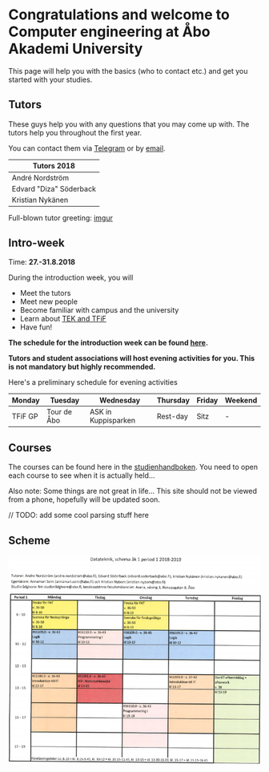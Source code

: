 # Congratulations and welcome to Computer engineering at Åbo Akademi University

This page will help you with the basics (who to contact etc.) and get you started with your studies.

## Tutors

These guys help you with any questions that you may come up with. The tutors help you throughout the first year.

You can contact them via [Telegram](COMMUNICATION.md#telegram) or by [email](COMMUNICATION.md#email).

| Tutors 2018               |
| ------------------------- |
| André Nordström           |
| Edvard "Diza" Söderback   |
| Kristian Nykänen          |

Full-blown tutor greeting: [imgur](https://imgur.com/a/fZdNxxt)

## Intro-week

Time: **27.-31.8.2018**

During the introduction week, you will

* Meet the tutors
* Meet new people
* Become familiar with campus and the university
* Learn about [TEK and TFiF](TEKTFIF.md)
* Have fun!

**The schedule for the introduction week can be found [here](https://www.abo.fi/wp-content/uploads/2018/06/Studorientering-IT.pdf).**

**Tutors and student associations will host evening activities for you. This is not mandatory but highly recommended.**

Here's a preliminary schedule for evening activities

| Monday   | Tuesday     | Wednesday         | Thursday   | Friday   | Weekend     |
| ---------|--------------|-------------------|------------|----------|-------------|
| TFiF GP  | Tour de Åbo  |ASK in Kuppisparken| Rest-day   | Sitz     | -           |

## Courses

The courses can be found here in the [studienhandboken](http://studiehandboken.abo.fi/sv/degree-programme/5071). You need to open each course to see when it is actually held...

Also note: Some things are not great in life... This site should not be viewed from a phone, hopefully will be updated soon.

// TODO: add some cool parsing stuff here

## Scheme

![Scheme](assets/images/Period1.PNG)
